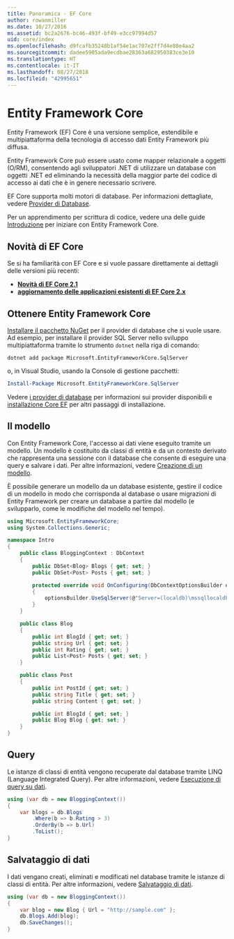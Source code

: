 ```yaml
---
title: Panoramica - EF Core
author: rowanmiller
ms.date: 10/27/2016
ms.assetid: bc2a2676-bc46-493f-bf49-e3cc97994d57
uid: core/index
ms.openlocfilehash: d9fcafb35248b1af54e1ac707e2ff7d4e80e4aa2
ms.sourcegitcommit: dadee5905ada9ecdbae28363a682950383ce3e10
ms.translationtype: HT
ms.contentlocale: it-IT
ms.lasthandoff: 08/27/2018
ms.locfileid: "42995651"
---
```

# <a name="entity-framework-core"></a>Entity Framework Core

Entity Framework (EF) Core è una versione semplice, estendibile e multipiattaforma della tecnologia di accesso dati Entity Framework più diffusa.

Entity Framework Core può essere usato come mapper relazionale a oggetti (O/RM), consentendo agli sviluppatori .NET di utilizzare un database con oggetti .NET ed eliminando la necessità della maggior parte del codice di accesso ai dati che è in genere necessario scrivere.

EF Core supporta molti motori di database. Per informazioni dettagliate, vedere [Provider di Database](providers/index.md).

Per un apprendimento per scrittura di codice, vedere una delle guide [Introduzione](get-started/index.md) per iniziare con Entity Framework Core.

## <a name="what-is-new-in-ef-core"></a>Novità di EF Core

Se si ha familiarità con EF Core e si vuole passare direttamente ai dettagli delle versioni più recenti:

- **[Novità di EF Core 2.1](xref:core/what-is-new/ef-core-2.1)**
- **[aggiornamento delle applicazioni esistenti di EF Core 2.x](xref:core/miscellaneous/1x-2x-upgrade)**


## <a name="get-entity-framework-core"></a>Ottenere Entity Framework Core

[Installare il pacchetto NuGet](https://docs.nuget.org/ndocs/quickstart/use-a-package) per il provider di database che si vuole usare. Ad esempio, per installare il provider SQL Server nello sviluppo multipiattaforma tramite lo strumento `dotnet` nella riga di comando:

``` Console
dotnet add package Microsoft.EntityFrameworkCore.SqlServer
```

o, in Visual Studio, usando la Console di gestione pacchetti:

``` PowerShell
Install-Package Microsoft.EntityFrameworkCore.SqlServer
```
Vedere [i provider di database](providers/index.md) per informazioni sui provider disponibili e [installazione Core EF](get-started/install/index.md) per altri passaggi di installazione.

## <a name="the-model"></a>Il modello

Con Entity Framework Core, l'accesso ai dati viene eseguito tramite un modello. Un modello è costituito da classi di entità e da un contesto derivato che rappresenta una sessione con il database che consente di eseguire una query e salvare i dati. Per altre informazioni, vedere [Creazione di un modello](modeling/index.md).

È possibile generare un modello da un database esistente, gestire il codice di un modello in modo che corrisponda al database o usare migrazioni di Entity Framework per creare un database a partire dal modello (e svilupparlo, come le modifiche del modello nel tempo).

``` csharp
using Microsoft.EntityFrameworkCore;
using System.Collections.Generic;

namespace Intro
{
    public class BloggingContext : DbContext
    {
        public DbSet<Blog> Blogs { get; set; }
        public DbSet<Post> Posts { get; set; }

        protected override void OnConfiguring(DbContextOptionsBuilder optionsBuilder)
        {
            optionsBuilder.UseSqlServer(@"Server=(localdb)\mssqllocaldb;Database=MyDatabase;Trusted_Connection=True;");
        }
    }

    public class Blog
    {
        public int BlogId { get; set; }
        public string Url { get; set; }
        public int Rating { get; set; }
        public List<Post> Posts { get; set; }
    }

    public class Post
    {
        public int PostId { get; set; }
        public string Title { get; set; }
        public string Content { get; set; }

        public int BlogId { get; set; }
        public Blog Blog { get; set; }
    }
}
```

## <a name="querying"></a>Query

Le istanze di classi di entità vengono recuperate dal database tramite LINQ (Language Integrated Query). Per altre informazioni, vedere [Esecuzione di query su dati](querying/index.md).

``` csharp
using (var db = new BloggingContext())
{
    var blogs = db.Blogs
        .Where(b => b.Rating > 3)
        .OrderBy(b => b.Url)
        .ToList();
}
```

## <a name="saving-data"></a>Salvataggio di dati

I dati vengano creati, eliminati e modificati nel database tramite le istanze di classi di entità. Per altre informazioni, vedere [Salvataggio di dati](saving/index.md).

``` csharp
using (var db = new BloggingContext())
{
    var blog = new Blog { Url = "http://sample.com" };
    db.Blogs.Add(blog);
    db.SaveChanges();
}
```
